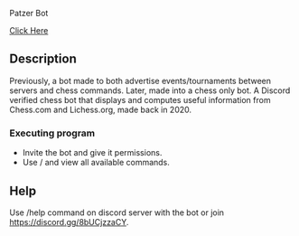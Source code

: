  Patzer Bot

[Click Here](https://discord.com/api/oauth2/authorize?client_id=803120439550279690&permissions=519233&scope=bot)

## Description

Previously, a bot made to both advertise events/tournaments between servers and chess commands. Later, made into a chess only bot. A Discord verified chess bot that displays and computes useful information from Chess.com and Lichess.org, made back in 2020.

### Executing program

* Invite the bot and give it permissions.
* Use / and view all available commands.

## Help

Use /help command on discord server with the bot or join https://discord.gg/8bUCjzzaCY.


